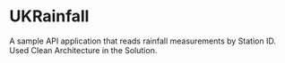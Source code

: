 # UKRainfall

A sample API application that reads rainfall measurements by Station ID. Used Clean Architecture in the Solution.